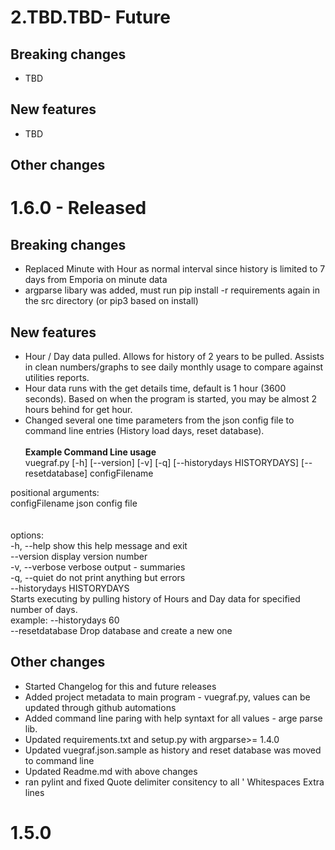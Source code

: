 # 2.TBD.TBD- Future

## Breaking changes
- TBD

## New features
- TBD

## Other changes


# 1.6.0 - Released

## Breaking changes
- Replaced Minute with Hour as normal interval since history is limited to 7 days from Emporia on minute data
- argparse libary was added, must run pip install -r requirements again in the src directory  (or pip3 based on install)

## New features
- Hour / Day data pulled.  Allows for history of 2 years to be pulled. Assists in clean numbers/graphs to see daily monthly usage to compare against utilities reports.  
- Hour data runs with the get details time, default is 1 hour (3600 seconds).  Based on when the program is started,
you may be almost 2 hours behind for get hour.
- Changed several one time parameters from the json config file to command line entries (History load days, reset database).
<br><br><b> Example Command Line usage </b>
<br> vuegraf.py [-h] [--version] [-v] [-q] [--historydays HISTORYDAYS] [--resetdatabase] configFilename

positional arguments:<br>
  configFilename        json config file<br>
<br>
<br>options:
<br>  -h, --help            show this help message and exit
<br>      --version             display version number
<br>  -v, --verbose         verbose output - summaries
<br>  -q, --quiet           do not print anything but errors
<br>  --historydays HISTORYDAYS
 <br> Starts executing by pulling history of Hours and Day data for specified number of days.
 <br> example: --historydays 60
 <br> --resetdatabase   Drop database and create a new one
<br>
## Other changes
- Started Changelog for this and future releases
- Added project metadata to main program - vuegraf.py, values can be updated through github automations
- Added command line paring with help syntaxt for all values - arge parse lib.
- Updated requirements.txt and setup.py with argparse>= 1.4.0
- Updated vuegraf.json.sample as history and reset database was moved to command line
- Updated Readme.md with above changes
- ran pylint and fixed
    Quote delimiter consitency to all '
    Whitespaces
    Extra lines



# 1.5.0
